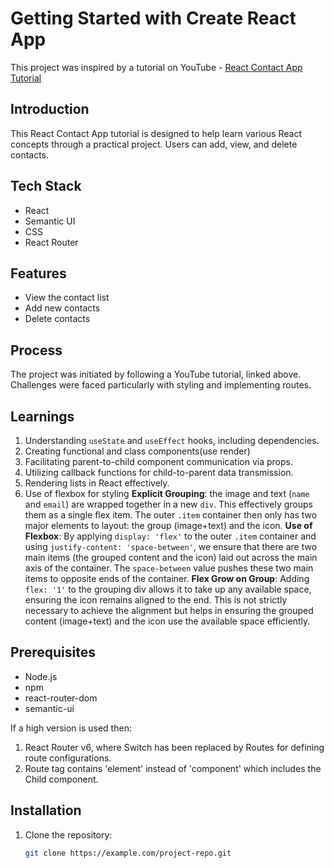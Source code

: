 # Getting Started with Create React App

This project was inspired by a tutorial on YouTube - [React Contact App Tutorial](https://www.youtube.com/watch?v=0riHps91AzE)

## Introduction

This React Contact App tutorial is designed to help learn various React concepts through a practical project. Users can add, view, and delete contacts.

## Tech Stack

- React
- Semantic UI
- CSS
- React Router

## Features

- View the contact list
- Add new contacts
- Delete contacts

## Process

The project was initiated by following a YouTube tutorial, linked above. Challenges were faced particularly with styling and implementing routes.

## Learnings

1. Understanding `useState` and `useEffect` hooks, including dependencies.
2. Creating functional and class components(use render)
3. Facilitating parent-to-child component communication via props.
4. Utilizing callback functions for child-to-parent data transmission.
5. Rendering lists in React effectively.
6. Use of flexbox for styling
**Explicit Grouping**: the image and text (`name` and `email`) are wrapped together in a new `div`. This effectively groups them as a single flex item. The outer `.item` container then only has two major elements to layout: the group (image+text) and the icon.
**Use of Flexbox**: By applying `display: 'flex'` to the outer `.item` container and using `justify-content: 'space-between'`, we ensure that there are two main items (the grouped content and the icon) laid out across the main axis of the container. The `space-between` value pushes these two main items to opposite ends of the container.
**Flex Grow on Group**: Adding `flex: '1'` to the grouping div allows it to take up any available space, ensuring the icon remains aligned to the end. This is not strictly necessary to achieve the alignment but helps in ensuring the grouped content (image+text) and the icon use the available space efficiently.

## Prerequisites

- Node.js
- npm
- react-router-dom
- semantic-ui

If a high version is used then:
1. React Router v6, where Switch has been replaced by Routes for defining route configurations.
2. Route tag contains 'element' instead of 'component' which includes the Child component.
   


## Installation

1. Clone the repository:
   ```bash
   git clone https://example.com/project-repo.git
